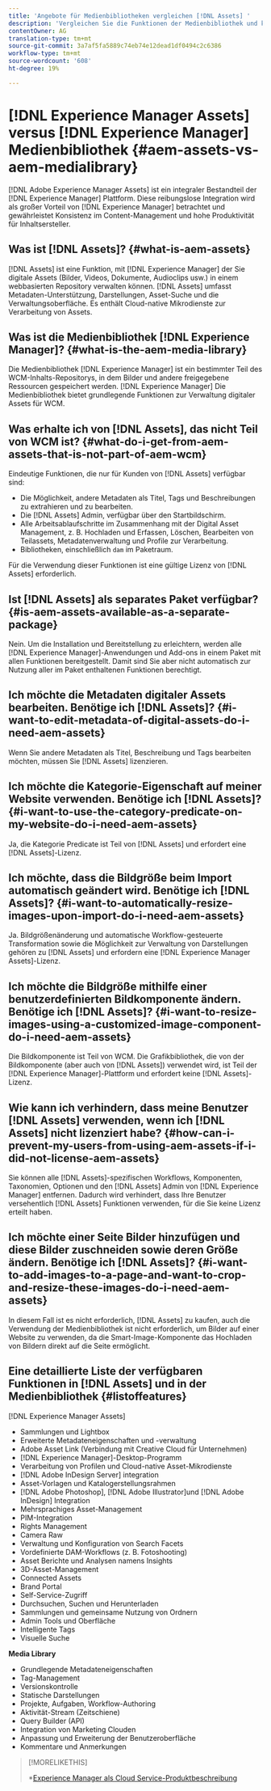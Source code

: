 ```yaml
---
title: 'Angebote für Medienbibliotheken vergleichen [!DNL Assets] '
description: 'Vergleichen Sie die Funktionen der Medienbibliothek und kennen Sie die Unterschiede. [!DNL Experience Manager Assets] '
contentOwner: AG
translation-type: tm+mt
source-git-commit: 3a7af5fa5889c74eb74e12dead1df0494c2c6386
workflow-type: tm+mt
source-wordcount: '608'
ht-degree: 19%

---
```



# [!DNL Experience Manager Assets] versus  [!DNL Experience Manager] Medienbibliothek  {#aem-assets-vs-aem-medialibrary}

[!DNL Adobe Experience Manager Assets] ist ein integraler Bestandteil der  [!DNL Experience Manager] Plattform. Diese reibungslose Integration wird als großer Vorteil von [!DNL Experience Manager] betrachtet und gewährleistet Konsistenz im Content-Management und hohe Produktivität für Inhaltsersteller.

## Was ist [!DNL Assets]? {#what-is-aem-assets}

[!DNL Assets] ist eine Funktion, mit  [!DNL Experience Manager] der Sie digitale Assets (Bilder, Videos, Dokumente, Audioclips usw.) in einem webbasierten Repository verwalten können. [!DNL Assets] umfasst Metadaten-Unterstützung, Darstellungen, Asset-Suche und die Verwaltungsoberfläche. Es enthält Cloud-native Mikrodienste zur Verarbeitung von Assets.

## Was ist die Medienbibliothek [!DNL Experience Manager]? {#what-is-the-aem-media-library}

Die Medienbibliothek [!DNL Experience Manager] ist ein bestimmter Teil des WCM-Inhalts-Repositorys, in dem Bilder und andere freigegebene Ressourcen gespeichert werden. [!DNL Experience Manager] Die Medienbibliothek bietet grundlegende Funktionen zur Verwaltung digitaler Assets für WCM.

## Was erhalte ich von [!DNL Assets], das nicht Teil von WCM ist? {#what-do-i-get-from-aem-assets-that-is-not-part-of-aem-wcm}

Eindeutige Funktionen, die nur für Kunden von [!DNL Assets] verfügbar sind:

* Die Möglichkeit, andere Metadaten als Titel, Tags und Beschreibungen zu extrahieren und zu bearbeiten.
* Die [!DNL Assets] Admin, verfügbar über den Startbildschirm.
* Alle Arbeitsablaufschritte im Zusammenhang mit der Digital Asset Management, z. B. Hochladen und Erfassen, Löschen, Bearbeiten von Teilassets, Metadatenverwaltung und Profile zur Verarbeitung.
* Bibliotheken, einschließlich `dam` im Paketraum.

Für die Verwendung dieser Funktionen ist eine gültige Lizenz von [!DNL Assets] erforderlich.

## Ist [!DNL Assets] als separates Paket verfügbar? {#is-aem-assets-available-as-a-separate-package}

Nein. Um die Installation und Bereitstellung zu erleichtern, werden alle [!DNL Experience Manager]-Anwendungen und Add-ons in einem Paket mit allen Funktionen bereitgestellt. Damit sind Sie aber nicht automatisch zur Nutzung aller im Paket enthaltenen Funktionen berechtigt. 

## Ich möchte die Metadaten digitaler Assets bearbeiten. Benötige ich [!DNL Assets]? {#i-want-to-edit-metadata-of-digital-assets-do-i-need-aem-assets}

Wenn Sie andere Metadaten als Titel, Beschreibung und Tags bearbeiten möchten, müssen Sie [!DNL Assets] lizenzieren.

## Ich möchte die Kategorie-Eigenschaft auf meiner Website verwenden. Benötige ich [!DNL Assets]? {#i-want-to-use-the-category-predicate-on-my-website-do-i-need-aem-assets}

Ja, die Kategorie Predicate ist Teil von [!DNL Assets] und erfordert eine [!DNL Assets]-Lizenz.

## Ich möchte, dass die Bildgröße beim Import automatisch geändert wird. Benötige ich [!DNL Assets]? {#i-want-to-automatically-resize-images-upon-import-do-i-need-aem-assets}

Ja. Bildgrößenänderung und automatische Workflow-gesteuerte Transformation sowie die Möglichkeit zur Verwaltung von Darstellungen gehören zu [!DNL Assets] und erfordern eine [!DNL Experience Manager Assets]-Lizenz.

## Ich möchte die Bildgröße mithilfe einer benutzerdefinierten Bildkomponente ändern. Benötige ich [!DNL Assets]? {#i-want-to-resize-images-using-a-customized-image-component-do-i-need-aem-assets}

Die Bildkomponente ist Teil von WCM. Die Grafikbibliothek, die von der Bildkomponente (aber auch von [!DNL Assets]) verwendet wird, ist Teil der [!DNL Experience Manager]-Plattform und erfordert keine [!DNL Assets]-Lizenz.

## Wie kann ich verhindern, dass meine Benutzer [!DNL Assets] verwenden, wenn ich [!DNL Assets] nicht lizenziert habe? {#how-can-i-prevent-my-users-from-using-aem-assets-if-i-did-not-license-aem-assets}

Sie können alle [!DNL Assets]-spezifischen Workflows, Komponenten, Taxonomien, Optionen und den [!DNL Assets] Admin von [!DNL Experience Manager] entfernen. Dadurch wird verhindert, dass Ihre Benutzer versehentlich [!DNL Assets] Funktionen verwenden, für die Sie keine Lizenz erteilt haben.

## Ich möchte einer Seite Bilder hinzufügen und diese Bilder zuschneiden sowie deren Größe ändern. Benötige ich [!DNL Assets]? {#i-want-to-add-images-to-a-page-and-want-to-crop-and-resize-these-images-do-i-need-aem-assets}

In diesem Fall ist es nicht erforderlich, [!DNL Assets] zu kaufen, auch die Verwendung der Medienbibliothek ist nicht erforderlich, um Bilder auf einer Website zu verwenden, da die Smart-Image-Komponente das Hochladen von Bildern direkt auf die Seite ermöglicht.

## Eine detaillierte Liste der verfügbaren Funktionen in [!DNL Assets] und in der Medienbibliothek {#listoffeatures}

[!DNL Experience Manager Assets]

* Sammlungen und Lightbox
* Erweiterte Metadateneigenschaften und -verwaltung
* Adobe Asset Link (Verbindung mit Creative Cloud für Unternehmen)
* [!DNL Experience Manager]-Desktop-Programm
* Verarbeitung von Profilen und Cloud-native Asset-Mikrodienste
* [!DNL Adobe InDesign Server] integration
* Asset-Vorlagen und Katalogerstellungsrahmen
* [!DNL Adobe Photoshop],  [!DNL Adobe Illustrator]und  [!DNL Adobe InDesign] Integration
* Mehrsprachiges Asset-Management
* PIM-Integration
* Rights Management
* Camera Raw
* Verwaltung und Konfiguration von Search Facets
* Vordefinierte DAM-Workflows (z. B. Fotoshooting)
* Asset Berichte und Analysen namens Insights
* 3D-Asset-Management
* Connected Assets
* Brand Portal
* Self-Service-Zugriff
* Durchsuchen, Suchen und Herunterladen
* Sammlungen und gemeinsame Nutzung von Ordnern
* Admin Tools und Oberfläche
* Intelligente Tags
* Visuelle Suche

**Media Library**

* Grundlegende Metadateneigenschaften
* Tag-Management
* Versionskontrolle
* Statische Darstellungen
* Projekte, Aufgaben, Workflow-Authoring
* Aktivität-Stream (Zeitschiene)
* Query Builder (API)
* Integration von Marketing Clouden
* Anpassung und Erweiterung der Benutzeroberfläche
* Kommentare und Anmerkungen

>[!MORELIKETHIS]
>
>*[Experience Manager als Cloud Service-Produktbeschreibung](https://helpx.adobe.com/legal/product-descriptions/adobe-experience-manager-cloud-service.html)
